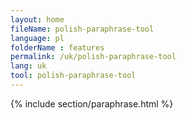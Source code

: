 ```yaml
---
layout: home
fileName: polish-paraphrase-tool
language: pl
folderName : features
permalink: /uk/polish-paraphrase-tool
lang: uk
tool: polish-paraphrase-tool
---
```

{% include section/paraphrase.html %}
